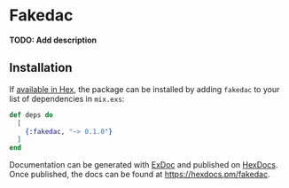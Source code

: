 # Fakedac

**TODO: Add description**

## Installation

If [available in Hex](https://hex.pm/docs/publish), the package can be installed
by adding `fakedac` to your list of dependencies in `mix.exs`:

```elixir
def deps do
  [
    {:fakedac, "~> 0.1.0"}
  ]
end
```

Documentation can be generated with [ExDoc](https://github.com/elixir-lang/ex_doc)
and published on [HexDocs](https://hexdocs.pm). Once published, the docs can
be found at <https://hexdocs.pm/fakedac>.

